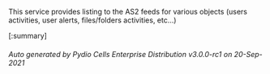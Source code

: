 






This service provides listing to the AS2 feeds for various objects (users activities, user alerts, files/folders activities, etc...)

[:summary]

###### Auto generated by Pydio Cells Enterprise Distribution v3.0.0-rc1 on 20-Sep-2021
